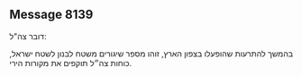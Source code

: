## Message 8139

דובר צה"ל:

בהמשך להתרעות שהופעלו בצפון הארץ, זוהו מספר שיגורים משטח לבנון לשטח ישראל, כוחות צה״ל תוקפים את מקורות הירי.

